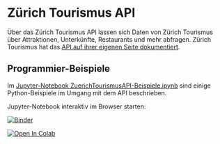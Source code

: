 # Zürich Tourismus API

Über das Zürich Tourismus API lassen sich Daten von Zürich Tourismus über Attraktionen, Unterkünfte, Restaurants und mehr abfragen.
Zürich Tourismus hat das [API auf ihrer eigenen Seite dokumentiert](https://zt.zuerich.com/de/open-data).

## Programmier-Beispiele

Im [Jupyter-Notebook ZuerichTourismusAPI-Beispiele.ipynb](https://github.com/opendatazurich/opendatazurich.github.io/blob/master/zt-api/ZuerichTourismusAPI-Beispiele.ipynb) sind einige Python-Beispiele im Umgang mit dem API beschrieben.

Jupyter-Notebook interaktiv im Browser starten: 

[![Binder](https://mybinder.org/badge_logo.svg)](https://mybinder.org/v2/gh/opendatazurich/opendatazurich.github.io/master?filepath=zt-api/ZuerichTourismusAPI-Beispiele.ipynb)

[![Open In Colab](https://colab.research.google.com/assets/colab-badge.svg)](https://colab.research.google.com/github/opendatazurich/opendatazurich.github.io/blob/master/zt-api/ZuerichTourismusAPI-Beispiele.ipynb)
